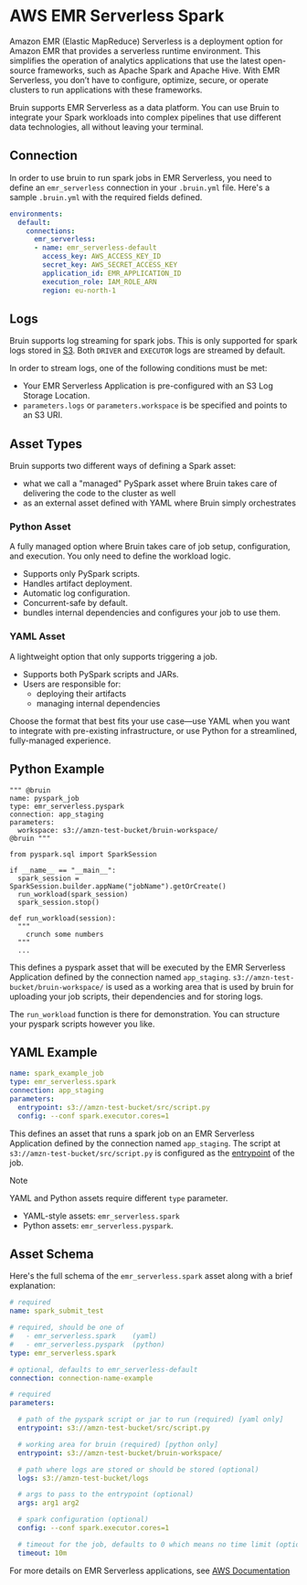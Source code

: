 # AWS EMR Serverless Spark
Amazon EMR (Elastic MapReduce) Serverless is a deployment option for Amazon EMR that provides a serverless runtime environment. This simplifies the operation of analytics applications that use the latest open-source frameworks, such as Apache Spark and Apache Hive. With EMR Serverless, you don’t have to configure, optimize, secure, or operate clusters to run applications with these frameworks.

Bruin supports EMR Serverless as a data platform. You can use Bruin to integrate your Spark workloads into complex pipelines that use different data technologies, all without leaving your terminal. 

## Connection

In order to use bruin to run spark jobs in EMR Serverless, you need to define an `emr_serverless` connection in your `.bruin.yml` file. Here's a sample `.bruin.yml` with the required fields defined.

```yaml 
environments:
  default:
    connections:
      emr_serverless:
      - name: emr_serverless-default
        access_key: AWS_ACCESS_KEY_ID
        secret_key: AWS_SECRET_ACCESS_KEY
        application_id: EMR_APPLICATION_ID
        execution_role: IAM_ROLE_ARN
        region: eu-north-1

```

## Logs
Bruin supports log streaming for spark jobs. This is only supported for spark logs stored in [S3](https://docs.aws.amazon.com/emr/latest/EMR-Serverless-UserGuide/logging.html#jobs-log-storage-s3-buckets). Both `DRIVER` and `EXECUTOR` logs are streamed by default.

In order to stream logs, one of the following conditions must be met:
* Your EMR Serverless Application is pre-configured with an S3 Log Storage Location. 
* `parameters.logs` or `parameters.workspace` is be specified and points to an S3 URI.

## Asset Types

Bruin supports two different ways of defining a Spark asset:
- what we call a "managed" PySpark asset where Bruin takes care of delivering the code to the cluster as well
- as an external asset defined with YAML where Bruin simply orchestrates

### Python Asset
A fully managed option where Bruin takes care of job setup, configuration, and execution. You only need to define the workload logic.

* Supports only PySpark scripts.
* Handles artifact deployment.
* Automatic log configuration.
* Concurrent-safe by default.
* bundles internal dependencies and configures your job to use them.

### YAML Asset
A lightweight option that only supports triggering a job. 

* Supports both PySpark scripts and JARs.
* Users are responsible for:
  * deploying their artifacts
  * managing internal dependencies

Choose the format that best fits your use case—use YAML when you want to integrate with pre-existing infrastructure, or use Python for a streamlined, fully-managed experience.


## Python Example
```bruin-python
""" @bruin
name: pyspark_job
type: emr_serverless.pyspark
connection: app_staging
parameters:
  workspace: s3://amzn-test-bucket/bruin-workspace/
@bruin """

from pyspark.sql import SparkSession

if __name__ == "__main__":
  spark_session = SparkSession.builder.appName("jobName").getOrCreate()
  run_workload(spark_session)
  spark_session.stop()

def run_workload(session):
  """
    crunch some numbers
  """
  ...

```


This defines a pyspark asset that will be executed by the EMR Serverless Application defined by the connection named `app_staging`. `s3://amzn-test-bucket/bruin-workspace/` is used as a working area that is used by bruin for uploading your job scripts, their dependencies and for storing logs.

The `run_workload` function is there for demonstration. You can structure your pyspark scripts however you like.

## YAML Example

```yaml
name: spark_example_job
type: emr_serverless.spark
connection: app_staging
parameters:
  entrypoint: s3://amzn-test-bucket/src/script.py
  config: --conf spark.executor.cores=1
```

This defines an asset that runs a spark job on an EMR Serverless Application defined by the connection named `app_staging`. The script at `s3://amzn-test-bucket/src/script.py` is configured as the [entrypoint](https://docs.aws.amazon.com/emr/latest/EMR-Serverless-UserGuide/jobs-spark.html#spark-params) of the job.

> [!note]
> YAML and Python assets require different `type` parameter.
> * YAML-style assets: `emr_serverless.spark` 
> * Python assets:  `emr_serverless.pyspark`.

## Asset Schema

Here's the full schema of the `emr_serverless.spark` asset along with a brief explanation:

```yaml
# required
name: spark_submit_test

# required, should be one of 
#   - emr_serverless.spark    (yaml)
#   - emr_serverless.pyspark  (python)
type: emr_serverless.spark 

# optional, defaults to emr_serverless-default
connection: connection-name-example  

# required
parameters:

  # path of the pyspark script or jar to run (required) [yaml only]
  entrypoint: s3://amzn-test-bucket/src/script.py   

  # working area for bruin (required) [python only]
  entrypoint: s3://amzn-test-bucket/bruin-workspace/   

  # path where logs are stored or should be stored (optional)
  logs: s3://amzn-test-bucket/logs

  # args to pass to the entrypoint (optional)
  args: arg1 arg2

  # spark configuration (optional)
  config: --conf spark.executor.cores=1

  # timeout for the job, defaults to 0 which means no time limit (optional)
  timeout: 10m
```

For more details on EMR Serverless applications, see [AWS Documentation][emr-app]


[emr-app]: https://docs.aws.amazon.com/emr/latest/EMR-Serverless-UserGuide/emr-serverless.html